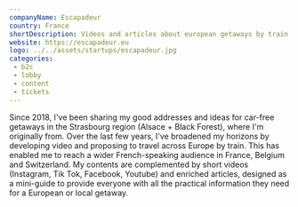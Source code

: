 ```yaml
---
companyName: Escapadeur
country: France
shortDescription: Videos and articles about european getaways by train
website: https://escapadeur.eu
logo: ../../assets/startups/escapadeur.jpg
categories: 
 - b2c
 - lobby
 - content
 - tickets
---
```


Since 2018, I've been sharing my good addresses and ideas for car-free getaways in the Strasbourg region (Alsace + Black Forest), where I'm originally from.
Over the last few years, I've broadened my horizons by developing video and proposing to travel across Europe by train. This has enabled me to reach a wider French-speaking audience in France, Belgium and Switzerland.
My contents are complemented by short videos (Instagram, Tik Tok, Facebook, Youtube) and enriched articles, designed as a mini-guide to provide everyone with all the practical information they need for a European or local getaway.
